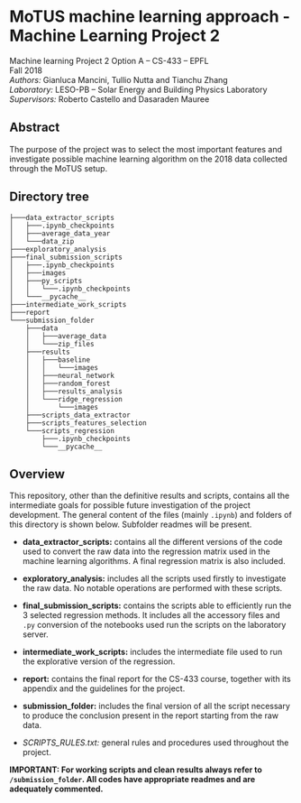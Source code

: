 # MoTUS machine learning approach - Machine Learning Project 2

Machine learning Project 2 Option A – CS-433 – EPFL<br>
Fall 2018<br>
*Authors:* Gianluca Mancini, Tullio Nutta and Tianchu Zhang<br>
*Laboratory:* LESO-PB – Solar Energy and Building Physics Laboratory<br>
*Supervisors:* Roberto Castello and Dasaraden Mauree

## Abstract
The purpose of the project was to select the most important features and investigate possible machine learning algorithm on the 2018 data collected through the MoTUS setup. 

## Directory tree
```
├───data_extractor_scripts
│   ├───.ipynb_checkpoints
│   ├───average_data_year
│   └───data_zip
├───exploratory_analysis
├───final_submission_scripts
│   ├───.ipynb_checkpoints
│   ├───images
│   ├───py_scripts
│   │   └───.ipynb_checkpoints
│   └───__pycache__
├───intermediate_work_scripts
├───report
└───submission_folder
    ├───data
    │   ├───average_data
    │   └───zip_files
    ├───results
    │   ├───baseline
    │   │   └───images
    │   ├───neural_network
    │   ├───random_forest
    │   ├───results_analysis
    │   └───ridge_regression
    │       └───images
    ├───scripts_data_extractor
    ├───scripts_features_selection
    └───scripts_regression
        ├───.ipynb_checkpoints
        └───__pycache__
```

## Overview
This repository, other than the definitive results and scripts, contains all the intermediate goals for possible future investigation of the project development. The general content of the files (mainly `.ipynb`) and folders of this directory is shown below. Subfolder readmes will be present.

- **data_extractor_scripts:** contains all the different versions of the code used to convert the raw data into the regression matrix used in the machine learning algorithms. A final regression matrix is also included.

- **exploratory_analysis:** includes all the scripts used firstly to investigate the raw data. No notable operations are performed with these scripts.

- **final_submission_scripts:** contains the scripts able to efficiently run the 3 selected regression methods. It includes all the accessory files and `.py` conversion of the notebooks used run the scripts on the laboratory server. 

- **intermediate_work_scripts:** includes the intermediate file used to run the explorative version of the regression. 

- **report:** contains the final report for the CS-433 course, together with its appendix and the guidelines for the project.

- **submission_folder:** includes the final version of all the script necessary to produce the conclusion present in the report starting from the raw data.

- *SCRIPTS_RULES.txt:* general rules and procedures used throughout the project.

**IMPORTANT: For working scripts and clean results always refer to `/submission_folder`. All codes have appropriate readmes and are adequately commented.**
